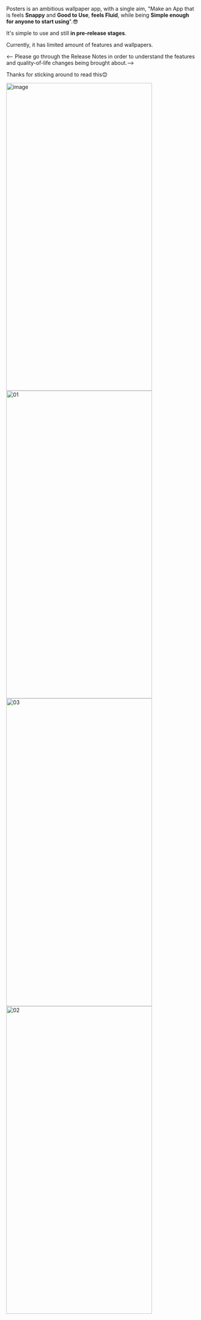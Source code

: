 Posters is an ambitious wallpaper app, with a single aim, 
"Make an App that is feels **Snappy** and **Good to Use**, **feels Fluid**, while being **Simple enough for anyone to start using**".😎

It's simple to use and still **in pre-release stages**. 

Currently, it has limited amount of features and wallpapers.

<-- Please go through the Release Notes in order to understand the features and quality-of-life changes being brought about.-->

Thanks for sticking around to read this😊

<img width="387" height="818" alt="image" src="https://github.com/user-attachments/assets/ca7ac35b-4e87-4969-8518-9d2d95c5173f" />


<img width="387" height="818" alt="01" src="https://github.com/user-attachments/assets/6c8a514f-ff19-4691-adee-432ffc3534f5"/>
<img width="387" height="818" alt="03" src="https://github.com/user-attachments/assets/33e22577-df43-4172-bfda-3f42722e91a1" />
<img width="387" height="818" alt="02" src="https://github.com/user-attachments/assets/fa2b2432-f5b6-4b6a-955b-e79d8a8bd9ac" />
